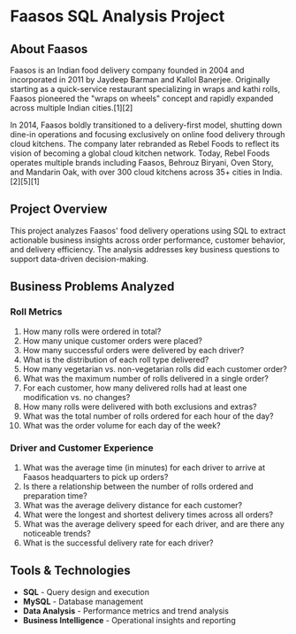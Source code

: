 # Faasos SQL Analysis Project

## About Faasos

Faasos is an Indian food delivery company founded in 2004 and incorporated in 2011 by Jaydeep Barman and Kallol Banerjee. Originally starting as a quick-service restaurant specializing in wraps and kathi rolls, Faasos pioneered the "wraps on wheels" concept and rapidly expanded across multiple Indian cities.[1][2]

In 2014, Faasos boldly transitioned to a delivery-first model, shutting down dine-in operations and focusing exclusively on online food delivery through cloud kitchens. The company later rebranded as Rebel Foods to reflect its vision of becoming a global cloud kitchen network. Today, Rebel Foods operates multiple brands including Faasos, Behrouz Biryani, Oven Story, and Mandarin Oak, with over 300 cloud kitchens across 35+ cities in India.[2][5][1]

## Project Overview

This project analyzes Faasos' food delivery operations using SQL to extract actionable business insights across order performance, customer behavior, and delivery efficiency. The analysis addresses key business questions to support data-driven decision-making.

## Business Problems Analyzed

### Roll Metrics

1. How many rolls were ordered in total?
2. How many unique customer orders were placed?
3. How many successful orders were delivered by each driver?
4. What is the distribution of each roll type delivered?
5. How many vegetarian vs. non-vegetarian rolls did each customer order?
6. What was the maximum number of rolls delivered in a single order?
7. For each customer, how many delivered rolls had at least one modification vs. no changes?
8. How many rolls were delivered with both exclusions and extras?
9. What was the total number of rolls ordered for each hour of the day?
10. What was the order volume for each day of the week?

### Driver and Customer Experience

1. What was the average time (in minutes) for each driver to arrive at Faasos headquarters to pick up orders?
2. Is there a relationship between the number of rolls ordered and preparation time?
3. What was the average delivery distance for each customer?
4. What were the longest and shortest delivery times across all orders?
5. What was the average delivery speed for each driver, and are there any noticeable trends?
6. What is the successful delivery rate for each driver?

## Tools & Technologies

- **SQL** - Query design and execution
- **MySQL** - Database management
- **Data Analysis** - Performance metrics and trend analysis
- **Business Intelligence** - Operational insights and reporting

